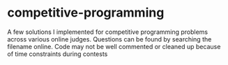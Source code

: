 # competitive-programming
A few solutions I implemented for competitive programming problems across various online judges. Questions can be found by searching the filename online. Code may not be well commented or cleaned up because of time constraints during contests
